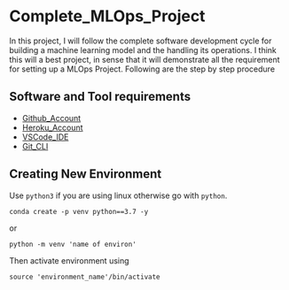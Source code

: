# Complete_MLOps_Project
In this project, I will follow the complete software development cycle for building a machine learning model and the handling its operations. I think this will a best project, in sense that it will demonstrate all the requirement for setting up a MLOps Project. Following are the step by step procedure

## Software and Tool requirements

* [Github_Account](https://github.com)
* [Heroku_Account](https://heroku.com)
* [VSCode_IDE](https://code.visualstudio.com/)
* [Git_CLI](https://git-scm.com/book/en/v2/Getting-Started-The-Command-Line)

## Creating New Environment
Use `python3` if you are using linux otherwise go with `python`.

```
conda create -p venv python==3.7 -y
```
or 
```
python -m venv 'name of environ'
```
Then activate environment using
```
source 'environment_name'/bin/activate
```